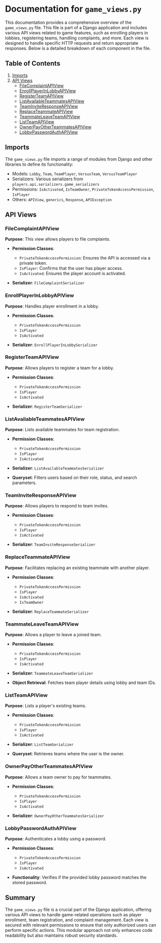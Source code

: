 # Documentation for `game_views.py`

This documentation provides a comprehensive overview of the `game_views.py` file. This file is part of a Django application and includes various API views related to game features, such as enrolling players in lobbies, registering teams, handling complaints, and more. Each view is designed to handle specific HTTP requests and return appropriate responses. Below is a detailed breakdown of each component in the file.

## Table of Contents

1. [Imports](#imports)
2. [API Views](#api-views)
   - [FileComplaintAPIView](#filecomplaintapiview)
   - [EnrollPlayerInLobbyAPIView](#enrollplayerinlobbyapiview)
   - [RegisterTeamAPIView](#registerteamapiview)
   - [ListAvailableTeammatesAPIView](#listavailableteammatesapiview)
   - [TeamInviteResponseAPIView](#teaminviteresponseapiview)
   - [ReplaceTeammateAPIView](#replaceteammateapiview)
   - [TeammateLeaveTeamAPIView](#teammateleaveteamapiview)
   - [ListTeamAPIView](#listteamapiview)
   - [OwnerPayOtherTeammatesAPIView](#ownerpayotherteammatesapiview)
   - [LobbyPasswordAuthAPIView](#lobbypasswordauthapiview)

## Imports

The `game_views.py` file imports a range of modules from Django and other libraries to define its functionality:
- Models: `Lobby`, `Team`, `TeamPlayer`, `VersusTeam`, `VersusTeamPlayer`
- Serializers: Various serializers from `players.api.serializers.game_serializers`
- Permissions: `IsActivated`, `IsTeamOwner`, `PrivateTokenAccessPermission`, `IsPlayer`
- Others: `APIView`, `generics`, `Response`, `APIException`

## API Views

### FileComplaintAPIView

**Purpose**: This view allows players to file complaints.

- **Permission Classes**: 
  - `PrivateTokenAccessPermission`: Ensures the API is accessed via a private token.
  - `IsPlayer`: Confirms that the user has player access.
  - `IsActivated`: Ensures the player account is activated.

- **Serializer**: `FileComplaintSerializer`

### EnrollPlayerInLobbyAPIView

**Purpose**: Handles player enrollment in a lobby.

- **Permission Classes**: 
  - `PrivateTokenAccessPermission`
  - `IsPlayer`
  - `IsActivated`

- **Serializer**: `EnrollPlayerInLobbySerializer`

### RegisterTeamAPIView

**Purpose**: Allows players to register a team for a lobby.

- **Permission Classes**: 
  - `PrivateTokenAccessPermission`
  - `IsPlayer`
  - `IsActivated`

- **Serializer**: `RegisterTeamSerializer`

### ListAvailableTeammatesAPIView

**Purpose**: Lists available teammates for team registration.

- **Permission Classes**: 
  - `PrivateTokenAccessPermission`
  - `IsPlayer`
  - `IsActivated`

- **Serializer**: `ListAvailableTeammatesSerializer`

- **Queryset**: Filters users based on their role, status, and search parameters.

### TeamInviteResponseAPIView

**Purpose**: Allows players to respond to team invites.

- **Permission Classes**: 
  - `PrivateTokenAccessPermission`
  - `IsPlayer`
  - `IsActivated`

- **Serializer**: `TeamInviteResponseSerializer`

### ReplaceTeammateAPIView

**Purpose**: Facilitates replacing an existing teammate with another player.

- **Permission Classes**: 
  - `PrivateTokenAccessPermission`
  - `IsPlayer`
  - `IsActivated`
  - `IsTeamOwner`

- **Serializer**: `ReplaceTeammateSerializer`

### TeammateLeaveTeamAPIView

**Purpose**: Allows a player to leave a joined team.

- **Permission Classes**: 
  - `PrivateTokenAccessPermission`
  - `IsPlayer`
  - `IsActivated`

- **Serializer**: `TeammateLeaveTeamSerializer`

- **Object Retrieval**: Fetches team player details using lobby and team IDs.

### ListTeamAPIView

**Purpose**: Lists a player's existing teams.

- **Permission Classes**: 
  - `PrivateTokenAccessPermission`
  - `IsPlayer`
  - `IsActivated`

- **Serializer**: `ListTeamSerializer`

- **Queryset**: Retrieves teams where the user is the owner.

### OwnerPayOtherTeammatesAPIView

**Purpose**: Allows a team owner to pay for teammates.

- **Permission Classes**: 
  - `PrivateTokenAccessPermission`
  - `IsPlayer`
  - `IsActivated`

- **Serializer**: `OwnerPayOtherTeammatesSerializer`

### LobbyPasswordAuthAPIView

**Purpose**: Authenticates a lobby using a password.

- **Permission Classes**: 
  - `PrivateTokenAccessPermission`
  - `IsPlayer`
  - `IsActivated`

- **Functionality**: Verifies if the provided lobby password matches the stored password.

## Summary

The `game_views.py` file is a crucial part of the Django application, offering various API views to handle game-related operations such as player enrollment, team registration, and complaint management. Each view is secured with relevant permissions to ensure that only authorized users can perform specific actions. This modular approach not only enhances code readability but also maintains robust security standards.